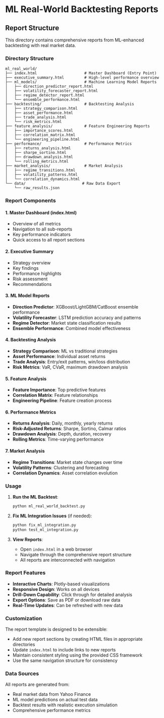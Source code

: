# ML Real-World Backtesting Reports

## Report Structure

This directory contains comprehensive reports from ML-enhanced backtesting with real market data.

### Directory Structure

```
ml_real_world/
├── index.html                     # Master Dashboard (Entry Point)
├── executive_summary.html         # High-level performance overview
├── ml_models/                     # Machine Learning Model Reports
│   ├── direction_predictor_report.html
│   ├── volatility_forecaster_report.html
│   ├── regime_detector_report.html
│   └── ensemble_performance.html
├── backtesting/                   # Backtesting Analysis
│   ├── strategy_comparison.html
│   ├── asset_performance.html
│   ├── trade_analysis.html
│   └── risk_metrics.html
├── feature_analysis/              # Feature Engineering Reports
│   ├── importance_scores.html
│   ├── correlation_matrix.html
│   └── engineering_pipeline.html
├── performance/                   # Performance Metrics
│   ├── returns_analysis.html
│   ├── sharpe_sortino.html
│   ├── drawdown_analysis.html
│   └── rolling_metrics.html
├── market_analysis/               # Market Analysis
│   ├── regime_transitions.html
│   ├── volatility_patterns.html
│   └── correlation_dynamics.html
└── data/                         # Raw Data Export
    └── raw_results.json
```

### Report Components

#### 1. Master Dashboard (index.html)
- Overview of all metrics
- Navigation to all sub-reports
- Key performance indicators
- Quick access to all report sections

#### 2. Executive Summary
- Strategy overview
- Key findings
- Performance highlights
- Risk assessment
- Recommendations

#### 3. ML Model Reports
- **Direction Predictor**: XGBoost/LightGBM/CatBoost ensemble performance
- **Volatility Forecaster**: LSTM prediction accuracy and patterns
- **Regime Detector**: Market state classification results
- **Ensemble Performance**: Combined model effectiveness

#### 4. Backtesting Analysis
- **Strategy Comparison**: ML vs traditional strategies
- **Asset Performance**: Individual asset returns
- **Trade Analysis**: Entry/exit patterns, win/loss distribution
- **Risk Metrics**: VaR, CVaR, maximum drawdown analysis

#### 5. Feature Analysis
- **Feature Importance**: Top predictive features
- **Correlation Matrix**: Feature relationships
- **Engineering Pipeline**: Feature creation process

#### 6. Performance Metrics
- **Returns Analysis**: Daily, monthly, yearly returns
- **Risk-Adjusted Returns**: Sharpe, Sortino, Calmar ratios
- **Drawdown Analysis**: Depth, duration, recovery
- **Rolling Metrics**: Time-varying performance

#### 7. Market Analysis
- **Regime Transitions**: Market state changes over time
- **Volatility Patterns**: Clustering and forecasting
- **Correlation Dynamics**: Asset correlation evolution

### Usage

1. **Run the ML Backtest**:
   ```bash
   python ml_real_world_backtest.py
   ```

2. **Fix ML Integration Issues** (if needed):
   ```bash
   python fix_ml_integration.py
   python test_ml_integration.py
   ```

3. **View Reports**:
   - Open `index.html` in a web browser
   - Navigate through the comprehensive report structure
   - All reports are interconnected with navigation

### Report Features

- **Interactive Charts**: Plotly-based visualizations
- **Responsive Design**: Works on all devices
- **Drill-Down Capability**: Click through for detailed analysis
- **Export Options**: Save as PDF or download raw data
- **Real-Time Updates**: Can be refreshed with new data

### Customization

The report template is designed to be extensible:
- Add new report sections by creating HTML files in appropriate directories
- Update `index.html` to include links to new reports
- Maintain consistent styling using the provided CSS framework
- Use the same navigation structure for consistency

### Data Sources

All reports are generated from:
- Real market data from Yahoo Finance
- ML model predictions on actual test data
- Backtest results with realistic execution simulation
- Comprehensive performance metrics